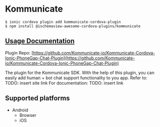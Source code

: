 # Kommunicate

```text
$ ionic cordova plugin add kommunicate-cordova-plugin
$ npm install @ischemaview-awesome-cordova-plugins/kommunicate
```

## [Usage Documentation](https://danielsogl.gitbook.io/awesome-cordova-plugins/plugins/kommunicate/)

Plugin Repo: [https://github.com/Kommunicate-io/Kommunicate-Cordova-Ionic-PhoneGap-Chat-Plugin](https://github.com/Kommunicate-io/Kommunicate-Cordova-Ionic-PhoneGap-Chat-Plugin)

The plugin for the Kommunicate SDK. With the help of this plugin, you can easily add human + bot chat support functionality to you app. Refer to: TODO: insert site link For documentation: TODO: insert link

## Supported platforms

* Android
  * Browser
  * iOS


